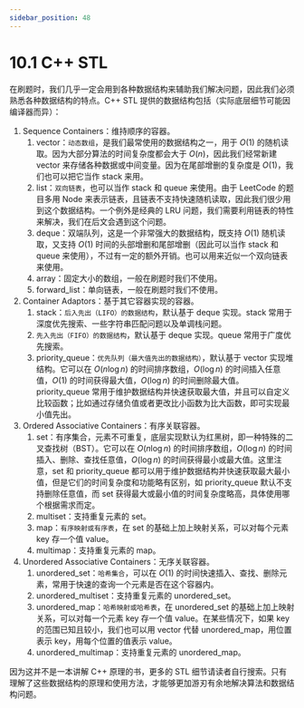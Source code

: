 ```yaml
---
sidebar_position: 48
---
```


# 10.1 C++ STL

在刷题时，我们几乎一定会用到各种数据结构来辅助我们解决问题，因此我们必须熟悉各种数据结构的特点。C++ STL 提供的数据结构包括（实际底层细节可能因编译器而异）：

1. Sequence Containers：维持顺序的容器。
   1. vector：`动态数组`，是我们最常使用的数据结构之一，用于 $O(1)$ 的随机读取。因为大部分算法的时间复杂度都会大于 $O(n)$，因此我们经常新建 vector 来存储各种数据或中间变量。因为在尾部增删的复杂度是 $O(1)$，我们也可以把它当作 stack 来用。
   2. list：`双向链表`，也可以当作 stack 和 queue 来使用。由于 LeetCode 的题目多用 Node 来表示链表，且链表不支持快速随机读取，因此我们很少用到这个数据结构。一个例外是经典的 LRU 问题，我们需要利用链表的特性来解决，我们在后文会遇到这个问题。
   3.  deque：双端队列，这是一个非常强大的数据结构，既支持 $O(1)$ 随机读取，又支持 $O(1)$ 时间的头部增删和尾部增删（因此可以当作 stack 和 queue 来使用），不过有一定的额外开销。也可以用来近似一个双向链表来使用。
   4.  array：固定大小的数组，一般在刷题时我们不使用。
   5.  forward_list：单向链表，一般在刷题时我们不使用。
2.  Container Adaptors：基于其它容器实现的容器。
    1.  stack：`后入先出（LIFO）的数据结构`，默认基于 deque 实现。stack 常用于深度优先搜索、一些字符串匹配问题以及单调栈问题。
    2.  `先入先出（FIFO）的数据结构`，默认基于 deque 实现。queue 常用于广度优先搜索。
    3.  priority_queue：`优先队列（最大值先出的数据结构）`，默认基于 vector 实现堆结构。它可以在 $O(n \log n)$ 的时间排序数组，$O(\log n)$ 的时间插入任意值，$O(1)$ 的时间获得最大值，$O(\log n)$ 的时间删除最大值。priority_queue 常用于维护数据结构并快速获取最大值，并且可以自定义比较函数；比如通过存储负值或者更改比小函数为比大函数，即可实现最小值先出。
3.  Ordered Associative Containers：有序关联容器。
    1.  set：有序集合，元素不可重复，底层实现默认为红黑树，即一种特殊的二叉查找树（BST）。它可以在 $O(n \log n)$ 的时间排序数组，$O(\log n)$ 的时间插入、删除、查找任意值，$O(\log n)$ 的时间获得最小或最大值。这里注意，set 和 priority_queue 都可以用于维护数据结构并快速获取最大最小值，但是它们的时间复杂度和功能略有区别，如 priority_queue 默认不支持删除任意值，而 set 获得最大或最小值的时间复杂度略高，具体使用哪个根据需求而定。
    2.  multiset：支持重复元素的 set。
    3.  map：`有序映射或有序表`，在 set 的基础上加上映射关系，可以对每个元素 key 存一个值 value。
    4.  multimap：支持重复元素的 map。
4.  Unordered Associative Containers：无序关联容器。
    1.  unordered_set：`哈希集合`，可以在 $O(1)$ 的时间快速插入、查找、删除元素，常用于快速的查询一个元素是否在这个容器内。
    2.  unordered_multiset：支持重复元素的 unordered_set。
    3.  unordered_map：`哈希映射或哈希表`，在 unordered_set 的基础上加上映射关系，可以对每一个元素 key 存一个值 value。在某些情况下，如果 key 的范围已知且较小，我们也可以用 vector 代替 unordered_map，用位置表示 key，用每个位置的值表示 value。
    4.  unordered_multimap：支持重复元素的 unordered_map。

因为这并不是一本讲解 C++ 原理的书，更多的 STL 细节请读者自行搜索。只有理解了这些数据结构的原理和使用方法，才能够更加游刃有余地解决算法和数据结构问题。
